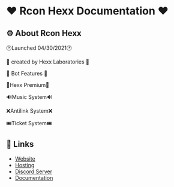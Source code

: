 # ❤️ Rcon Hexx Documentation ❤️


## ⚙ About Rcon Hexx

🕑Launched 04/30/2021🕑 

🧪 created by Hexx Laboratories 🧪 

📩 Bot Features 📩 

💎Hexx Premium💎 

🔊Music System🔊 

❌Antilink System❌ 

🎟Ticket System🎟 


## 🔗 Links

* [Website](https://hexxlabs.xyz)
* [Hosting](https://dinohosting.tk)
* [Discord Server](https://smartt.link/hexx)
* [Documentation](https://docs.hexxlabs.xyz)
